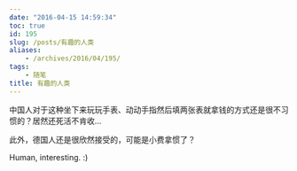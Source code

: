 ```yaml
---
date: "2016-04-15 14:59:34"
toc: true
id: 195
slug: /posts/有趣的人类
aliases:
    - /archives/2016/04/195/
tags:
    - 随笔
title: 有趣的人类
---
```


中国人对于这种坐下来玩玩手表、动动手指然后填两张表就拿钱的方式还是很不习惯的？居然还死活不肯收…

此外，德国人还是很欣然接受的，可能是小费拿惯了？

Human, interesting. :)
